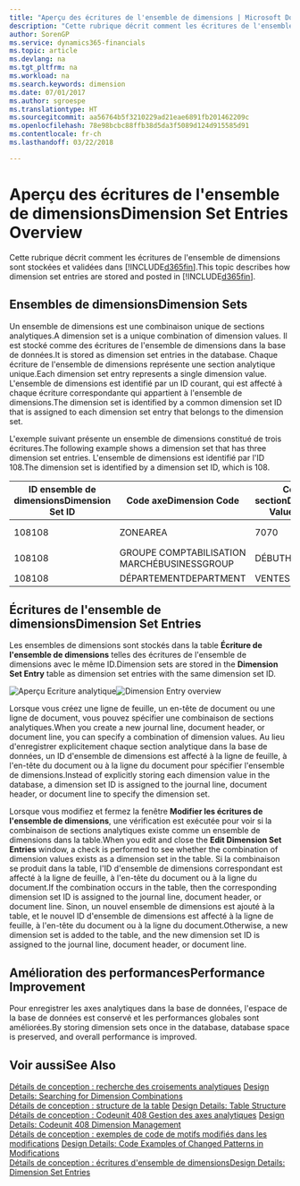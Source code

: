 ```yaml
---
title: "Aperçu des écritures de l'ensemble de dimensions | Microsoft Docs"
description: "Cette rubrique décrit comment les écritures de l'ensemble de dimensions sont stockées et validées dans Dynamics 365."
author: SorenGP
ms.service: dynamics365-financials
ms.topic: article
ms.devlang: na
ms.tgt_pltfrm: na
ms.workload: na
ms.search.keywords: dimension
ms.date: 07/01/2017
ms.author: sgroespe
ms.translationtype: HT
ms.sourcegitcommit: aa56764b5f3210229ad21eae6891fb201462209c
ms.openlocfilehash: 78e98bcbc88ffb38d5da3f5089d124d915585d91
ms.contentlocale: fr-ch
ms.lasthandoff: 03/22/2018

---
```

# <a name="dimension-set-entries-overview"></a><span data-ttu-id="923a2-103">Aperçu des écritures de l'ensemble de dimensions</span><span class="sxs-lookup"><span data-stu-id="923a2-103">Dimension Set Entries Overview</span></span>
<span data-ttu-id="923a2-104">Cette rubrique décrit comment les écritures de l'ensemble de dimensions sont stockées et validées dans [!INCLUDE[d365fin](includes/d365fin_md.md)].</span><span class="sxs-lookup"><span data-stu-id="923a2-104">This topic describes how dimension set entries are stored and posted in [!INCLUDE[d365fin](includes/d365fin_md.md)].</span></span>  
  
## <a name="dimension-sets"></a><span data-ttu-id="923a2-105">Ensembles de dimensions</span><span class="sxs-lookup"><span data-stu-id="923a2-105">Dimension Sets</span></span>  
<span data-ttu-id="923a2-106">Un ensemble de dimensions est une combinaison unique de sections analytiques.</span><span class="sxs-lookup"><span data-stu-id="923a2-106">A dimension set is a unique combination of dimension values.</span></span> <span data-ttu-id="923a2-107">Il est stocké comme des écritures de l'ensemble de dimensions dans la base de données.</span><span class="sxs-lookup"><span data-stu-id="923a2-107">It is stored as dimension set entries in the database.</span></span> <span data-ttu-id="923a2-108">Chaque écriture de l'ensemble de dimensions représente une section analytique unique.</span><span class="sxs-lookup"><span data-stu-id="923a2-108">Each dimension set entry represents a single dimension value.</span></span> <span data-ttu-id="923a2-109">L'ensemble de dimensions est identifié par un ID courant, qui est affecté à chaque écriture correspondante qui appartient à l'ensemble de dimensions.</span><span class="sxs-lookup"><span data-stu-id="923a2-109">The dimension set is identified by a common dimension set ID that is assigned to each dimension set entry that belongs to the dimension set.</span></span>  
  
<span data-ttu-id="923a2-110">L'exemple suivant présente un ensemble de dimensions constitué de trois écritures.</span><span class="sxs-lookup"><span data-stu-id="923a2-110">The following example shows a dimension set that has three dimension set entries.</span></span> <span data-ttu-id="923a2-111">L'ensemble de dimensions est identifié par l'ID 108.</span><span class="sxs-lookup"><span data-stu-id="923a2-111">The dimension set is identified by a dimension set ID, which is 108.</span></span>  
  
|<span data-ttu-id="923a2-112">ID ensemble de dimensions</span><span class="sxs-lookup"><span data-stu-id="923a2-112">Dimension Set ID</span></span>|<span data-ttu-id="923a2-113">Code axe</span><span class="sxs-lookup"><span data-stu-id="923a2-113">Dimension Code</span></span>|<span data-ttu-id="923a2-114">Code section</span><span class="sxs-lookup"><span data-stu-id="923a2-114">Dimension Value Code</span></span>|<span data-ttu-id="923a2-115">Nom de la section analytique</span><span class="sxs-lookup"><span data-stu-id="923a2-115">Dimension Value Name</span></span>|  
|----------------------|--------------------|--------------------------|--------------------------|  
|<span data-ttu-id="923a2-116">108</span><span class="sxs-lookup"><span data-stu-id="923a2-116">108</span></span>|<span data-ttu-id="923a2-117">ZONE</span><span class="sxs-lookup"><span data-stu-id="923a2-117">AREA</span></span>|<span data-ttu-id="923a2-118">70</span><span class="sxs-lookup"><span data-stu-id="923a2-118">70</span></span>|<span data-ttu-id="923a2-119">Amérique du Nord</span><span class="sxs-lookup"><span data-stu-id="923a2-119">America North</span></span>|  
|<span data-ttu-id="923a2-120">108</span><span class="sxs-lookup"><span data-stu-id="923a2-120">108</span></span>|<span data-ttu-id="923a2-121">GROUPE COMPTABILISATION MARCHÉ</span><span class="sxs-lookup"><span data-stu-id="923a2-121">BUSINESSGROUP</span></span>|<span data-ttu-id="923a2-122">DÉBUT</span><span class="sxs-lookup"><span data-stu-id="923a2-122">HOME</span></span>|<span data-ttu-id="923a2-123">Accueil</span><span class="sxs-lookup"><span data-stu-id="923a2-123">Home</span></span>|  
|<span data-ttu-id="923a2-124">108</span><span class="sxs-lookup"><span data-stu-id="923a2-124">108</span></span>|<span data-ttu-id="923a2-125">DÉPARTEMENT</span><span class="sxs-lookup"><span data-stu-id="923a2-125">DEPARTMENT</span></span>|<span data-ttu-id="923a2-126">VENTES</span><span class="sxs-lookup"><span data-stu-id="923a2-126">SALES</span></span>|<span data-ttu-id="923a2-127">Ventes</span><span class="sxs-lookup"><span data-stu-id="923a2-127">Sales</span></span>|  
  
## <a name="dimension-set-entries"></a><span data-ttu-id="923a2-128">Écritures de l'ensemble de dimensions</span><span class="sxs-lookup"><span data-stu-id="923a2-128">Dimension Set Entries</span></span>  
<span data-ttu-id="923a2-129">Les ensembles de dimensions sont stockés dans la table **Écriture de l'ensemble de dimensions** telles des écritures de l'ensemble de dimensions avec le même ID.</span><span class="sxs-lookup"><span data-stu-id="923a2-129">Dimension sets are stored in the **Dimension Set Entry** table as dimension set entries with the same dimension set ID.</span></span>  
  
<span data-ttu-id="923a2-130">![Aperçu Ecriture analytique](media/dimensionentrynav7.png "DimensionEntryNAV7")</span><span class="sxs-lookup"><span data-stu-id="923a2-130">![Dimension Entry overview](media/dimensionentrynav7.png "DimensionEntryNAV7")</span></span>  
  
<span data-ttu-id="923a2-131">Lorsque vous créez une ligne de feuille, un en-tête de document ou une ligne de document, vous pouvez spécifier une combinaison de sections analytiques.</span><span class="sxs-lookup"><span data-stu-id="923a2-131">When you create a new journal line, document header, or document line, you can specify a combination of dimension values.</span></span> <span data-ttu-id="923a2-132">Au lieu d'enregistrer explicitement chaque section analytique dans la base de données, un ID d'ensemble de dimensions est affecté à la ligne de feuille, à l'en-tête du document ou à la ligne du document pour spécifier l'ensemble de dimensions.</span><span class="sxs-lookup"><span data-stu-id="923a2-132">Instead of explicitly storing each dimension value in the database, a dimension set ID is assigned to the journal line, document header, or document line to specify the dimension set.</span></span>  
  
<span data-ttu-id="923a2-133">Lorsque vous modifiez et fermez la fenêtre **Modifier les écritures de l'ensemble de dimensions**, une vérification est exécutée pour voir si la combinaison de sections analytiques existe comme un ensemble de dimensions dans la table.</span><span class="sxs-lookup"><span data-stu-id="923a2-133">When you edit and close the **Edit Dimension Set Entries** window, a check is performed to see whether the combination of dimension values exists as a dimension set in the table.</span></span> <span data-ttu-id="923a2-134">Si la combinaison se produit dans la table, l'ID d'ensemble de dimensions correspondant est affecté à la ligne de feuille, à l'en-tête du document ou à la ligne du document.</span><span class="sxs-lookup"><span data-stu-id="923a2-134">If the combination occurs in the table, then the corresponding dimension set ID is assigned to the journal line, document header, or document line.</span></span> <span data-ttu-id="923a2-135">Sinon, un nouvel ensemble de dimensions est ajouté à la table, et le nouvel ID d'ensemble de dimensions est affecté à la ligne de feuille, à l'en-tête du document ou à la ligne du document.</span><span class="sxs-lookup"><span data-stu-id="923a2-135">Otherwise, a new dimension set is added to the table, and the new dimension set ID is assigned to the journal line, document header, or document line.</span></span>  
  
## <a name="performance-improvement"></a><span data-ttu-id="923a2-136">Amélioration des performances</span><span class="sxs-lookup"><span data-stu-id="923a2-136">Performance Improvement</span></span>  
<span data-ttu-id="923a2-137">Pour enregistrer les axes analytiques dans la base de données, l'espace de la base de données est conservé et les performances globales sont améliorées.</span><span class="sxs-lookup"><span data-stu-id="923a2-137">By storing dimension sets once in the database, database space is preserved, and overall performance is improved.</span></span>  
  
## <a name="see-also"></a><span data-ttu-id="923a2-138">Voir aussi</span><span class="sxs-lookup"><span data-stu-id="923a2-138">See Also</span></span>  
<span data-ttu-id="923a2-139">[Détails de conception : recherche des croisements analytiques](design-details-searching-for-dimension-combinations.md) </span><span class="sxs-lookup"><span data-stu-id="923a2-139">[Design Details: Searching for Dimension Combinations](design-details-searching-for-dimension-combinations.md) </span></span>  
<span data-ttu-id="923a2-140">[Détails de conception : structure de la table](design-details-table-structure.md) </span><span class="sxs-lookup"><span data-stu-id="923a2-140">[Design Details: Table Structure](design-details-table-structure.md) </span></span>  
<span data-ttu-id="923a2-141">[Détails de conception : Codeunit 408 Gestion des axes analytiques](design-details-codeunit-408-dimension-management.md) </span><span class="sxs-lookup"><span data-stu-id="923a2-141">[Design Details: Codeunit 408 Dimension Management](design-details-codeunit-408-dimension-management.md) </span></span>  
<span data-ttu-id="923a2-142">[Détails de conception : exemples de code de motifs modifiés dans les modifications](design-details-code-examples-of-changed-patterns-in-modifications.md) </span><span class="sxs-lookup"><span data-stu-id="923a2-142">[Design Details: Code Examples of Changed Patterns in Modifications](design-details-code-examples-of-changed-patterns-in-modifications.md) </span></span>  
[<span data-ttu-id="923a2-143">Détails de conception : écritures d'ensemble de dimensions</span><span class="sxs-lookup"><span data-stu-id="923a2-143">Design Details: Dimension Set Entries</span></span>](design-details-dimension-set-entries.md)   

